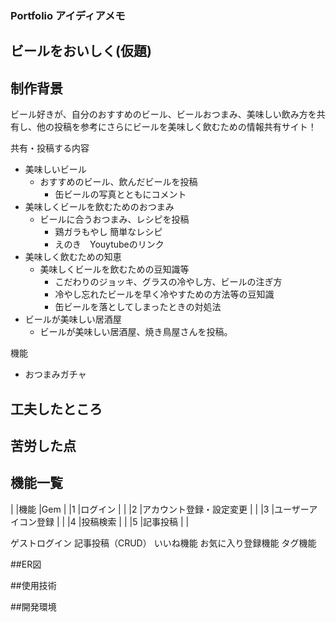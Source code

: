 
### Portfolio アイディアメモ

## ビールをおいしく(仮題)


## 制作背景
ビール好きが、自分のおすすめのビール、ビールおつまみ、美味しい飲み方を共有し、他の投稿を参考にさらにビールを美味しく飲むための情報共有サイト！

共有・投稿する内容
- 美味しいビール
  - おすすめのビール、飲んだビールを投稿
    - 缶ビールの写真とともにコメント
- 美味しくビールを飲むためのおつまみ
  - ビールに合うおつまみ、レシピを投稿
    - 鶏ガラもやし 簡単なレシピ
    - えのき　Youytubeのリンク
- 美味しく飲むための知恵
  - 美味しくビールを飲むための豆知識等
    - こだわりのジョッキ、グラスの冷やし方、ビールの注ぎ方
    - 冷やし忘れたビールを早く冷やすための方法等の豆知識
    - 缶ビールを落としてしまったときの対処法
- ビールが美味しい居酒屋
  - ビールが美味しい居酒屋、焼き鳥屋さんを投稿。

機能
- おつまみガチャ

## 工夫したところ

## 苦労した点

## 機能一覧
| |機能 |Gem |
|1 |ログイン | |
|2 |アカウント登録・設定変更 | |
|3 |ユーザーアイコン登録 | |
|4 |投稿検索 | |
|5 |記事投稿 | |

ゲストログイン
記事投稿（CRUD）
いいね機能
お気に入り登録機能
タグ機能


##ER図

##使用技術

##開発環境
